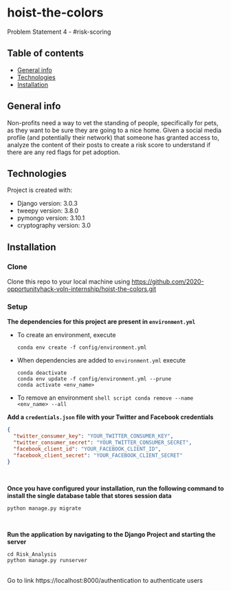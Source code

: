 # hoist-the-colors

Problem Statement 4 - #risk-scoring

## Table of contents

- [General info](#general-info)
- [Technologies](#technologies)
- [Installation](#installation)

## General info

Non-profits need a way to vet the standing of people, specifically for pets, as they want to be sure they are going to a nice home. Given a social media profile (and potentially their network) that someone has granted access to, analyze the content of their posts to create a risk score to understand if there are any red flags for pet adoption.

## Technologies

Project is created with:

- Django version: 3.0.3
- tweepy version: 3.8.0
- pymongo version: 3.10.1
- cryptography version: 3.0

## Installation

### Clone

Clone this repo to your local machine using https://github.com/2020-opportunityhack-voln-internship/hoist-the-colors.git

### Setup

**The dependencies for this project are present in `environment.yml`**

- To create an environment, execute
  ```shell script
  conda env create -f config/environment.yml
  ```
- When dependencies are added to `environment.yml` execute
  ```shell script
  conda deactivate
  conda env update -f config/environment.yml --prune
  conda activate <env_name>
  ```
- To remove an environment
  `shell script conda remove --name <env_name> --all`
  <br/>

**Add a `credentials.json` file with your Twitter and Facebook credentials**

```json
{
  "twitter_consumer_key": "YOUR_TWITTER_CONSUMER_KEY",
  "twitter_consumer_secret": "YOUR_TWITTER_CONSUMER_SECRET",
  "facebook_client_id": "YOUR_FACEBOOK_CLIENT_ID",
  "facebook_client_secret": "YOUR_FACEBOOK_CLIENT_SECRET"
}
```

<br/>

**Once you have configured your installation, run the following command to install the single database table that stores session data**

```shell script
python manage.py migrate
```

<br/>

**Run the application by navigating to the Django Project and starting the server**

    cd Risk_Analysis
    python manage.py runserver

 <br/>
Go to link https://localhost:8000/authentication to authenticate users
